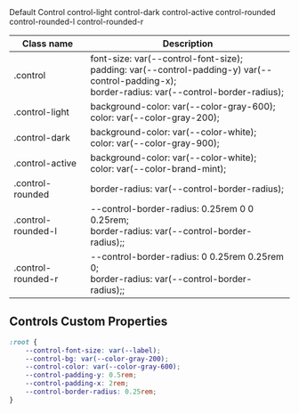<div class="grid grid-column-4 gap-3 bg-gray-100 px-3 py-3 br-8">
	<span class="control">Default Control</span>
	<span class="control control-light">control-light</span>
	<span class="control control-dark">control-dark</span>
	<span class="control control-active">control-active</span>
	<span class="control control-rounded">control-rounded</span>
	<span class="control control-rounded-l">control-rounded-l</span>
	<span class="control control-rounded-r">control-rounded-r</span>
</div>

| Class name         | Description                                                                                                                                           |
| ------------------ | ----------------------------------------------------------------------------------------------------------------------------------------------------- |
| .control           | font-size: var(--control-font-size);<br/>padding: var(--control-padding-y) var(--control-padding-x);<br/>border-radius: var(--control-border-radius); |
| .control-light     | background-color: var(--color-gray-600);<br/>color: var(--color-gray-200);                                                                            |
| .control-dark      | background-color: var(--color-white);<br/>color: var(--color-gray-900);                                                                               |
| .control-active    | background-color: var(--color-white);<br/>color: var(--color-brand-mint);                                                                             |
| .control-rounded   | border-radius: var(--control-border-radius);                                                                                                          |
| .control-rounded-l | --control-border-radius: 0.25rem 0 0 0.25rem;<br/>border-radius: var(--control-border-radius);;                                                       |
| .control-rounded-r | --control-border-radius: 0 0.25rem 0.25rem 0;<br/>border-radius: var(--control-border-radius);;                                                       |

## Controls Custom Properties

```css
:root {
	--control-font-size: var(--label);
	--control-bg: var(--color-gray-200);
	--control-color: var(--color-gray-600);
	--control-padding-y: 0.5rem;
	--control-padding-x: 2rem;
	--control-border-radius: 0.25rem;
}
```
